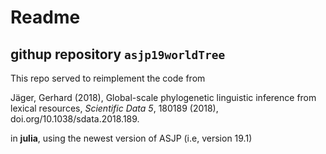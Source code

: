 # Readme

## githup repository `asjp19worldTree`

This repo served to reimplement the code from 

Jäger, Gerhard (2018), Global-scale phylogenetic linguistic inference from lexical resources, *Scientific Data 5*, 180189 (2018), doi.org/10.1038/sdata.2018.189.

in **julia**, using the newest version of ASJP (i.e, version 19.1)

